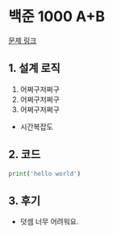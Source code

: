 # 백준 1000 A+B

[문제 링크](https://www.acmicpc.net/problem/1000)

## 1. 설계 로직

1. 어쩌구저쩌구
2. 어쩌구저쩌구
3. 어쩌구저쩌구



- 시간복잡도

## 2. 코드

```python
print('hello world')
```



## 3. 후기

- 덧셈 너무 어려워요.